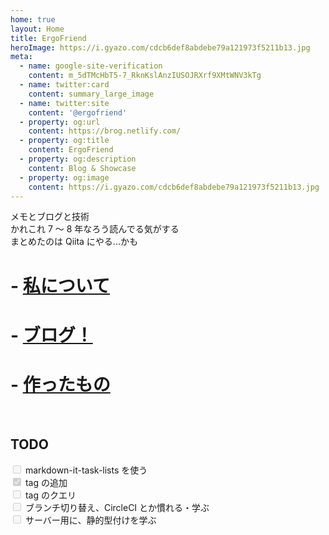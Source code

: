 ```yaml
---
home: true
layout: Home
title: ErgoFriend
heroImage: https://i.gyazo.com/cdcb6def8abdebe79a121973f5211b13.jpg
meta:
  - name: google-site-verification
    content: m_5dTMcHbT5-7_RknKslAnzIUSOJRXrf9XMtWNV3kTg
  - name: twitter:card
    content: summary_large_image
  - name: twitter:site
    content: '@ergofriend'
  - property: og:url
    content: https://brog.netlify.com/
  - property: og:title
    content: ErgoFriend
  - property: og:description
    content: Blog & Showcase
  - property: og:image
    content: https://i.gyazo.com/cdcb6def8abdebe79a121973f5211b13.jpg
---
```


メモとブログと技術  
かれこれ 7 ～ 8 年なろう読んでる気がする  
まとめたのは Qiita にやる...かも

# - <a href="/about/">私について</a>

# - <a href="https://blog.kasu.dev/">ブログ！</a>

# - <a href="/projects/">作ったもの</a>

<br>

## TODO

<input type="checkbox" disabled> markdown-it-task-lists を使う  
<input type="checkbox" disabled checked> tag の追加  
<input type="checkbox" disabled> tag のクエリ  
<input type="checkbox" disabled> ブランチ切り替え、CircleCI とか慣れる・学ぶ  
<input type="checkbox" disabled> サーバー用に、静的型付けを学ぶ
